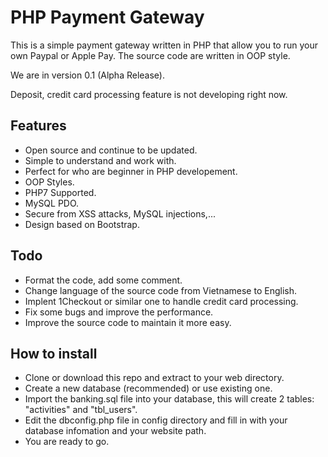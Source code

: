 # PHP Payment Gateway
This is a simple payment gateway written in PHP that allow you to run your own Paypal or Apple Pay. The source code are written in OOP style.

We are in version 0.1 (Alpha Release).

Deposit, credit card processing feature is not developing right now. 

## Features
- Open source and continue to be updated.
- Simple to understand and work with.
- Perfect for who are beginner in PHP developement.
- OOP Styles.
- PHP7 Supported.
- MySQL PDO.
- Secure from XSS attacks, MySQL injections,...
- Design based on Bootstrap.


## Todo
- Format the code, add some comment.
- Change language of the source code from Vietnamese to English.
- Implent 1Checkout or similar one to handle credit card processing.
- Fix some bugs and improve the performance.
- Improve the source code to maintain it more easy.

## How to install
- Clone or download this repo and extract to your web directory.
- Create a new database (recommended) or use existing one.
- Import the banking.sql file into your database, this will create 2 tables: "activities" and "tbl_users".
- Edit the dbconfig.php file in config directory and fill in with your database infomation and your website path. 
- You are ready to go.
